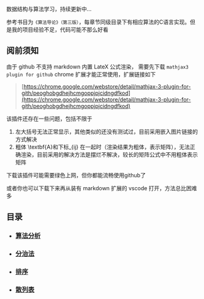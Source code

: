 
数据结构与算法学习，持续更新中...

参考书目为`《算法导论》（第三版）`，每章节同级目录下有相应算法的C语言实现。但是我的项目经验不足，代码可能不那么好看

## 阅前须知

由于 github 不支持 markdown 内置 LateX 公式渲染，
需要先下载 `mathjax3 plugin for github` chrome 扩展才能正常使用，扩展链接如下

> [https://chrome.google.com/webstore/detail/mathjax-3-plugin-for-gith/peoghobgdhejhcmgoppjpjcidngdfkod](https://chrome.google.com/webstore/detail/mathjax-3-plugin-for-gith/peoghobgdhejhcmgoppjpjcidngdfkod)

该插件还存在一些问题，包括不限于

1. 左大括号无法正常显示，其他类似的还没有测试过，目前采用嵌入图片链接的方式解决
2. 粗体 \textbf{A}和下标_{ij} 在一起时（渲染结果为粗体，表示矩阵），无法正确渲染，目前采用的解决方法是摆烂不解决，较长的矩阵公式中不用粗体表示矩阵

下载该插件可能需要绿色上网，但你都能流畅使用github了

或者你也可以下载下来再从装有 markdown 扩展的 vscode 打开，方法总比困难多

## 目录

* ### [算法分析](./1-Analysis-of-Algorithms/Analysis-of-Algorithms.md)

* ### [分治法](./2-Divide-and-Conquer/Divide-and-Conquer.md)

* ### [排序](./3-Sort/Sort.md)

* ### [散列表](./4-Hash-Map/Hash-Map.md)
